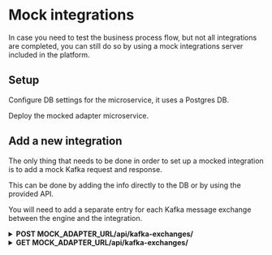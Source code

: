 # Mock integrations

In case you need to test the business process flow, but not all integrations are completed, you can still do so by using a mock integrations server included in the platform.

## Setup

Configure DB settings for the microservice, it uses a Postgres DB.

Deploy the mocked adapter microservice.

## Add a new integration

The only thing that needs to be done in order to set up a mocked integration is to add a mock Kafka request and response.

This can be done by adding the info directly to the DB or by using the provided API.

You will need to add a separate entry for each Kafka message exchange between the engine and the integration.

<details>
<summary><span class="postcall"><b>POST</b></span><b> MOCK_ADAPTER_URL/api/kafka-exchanges/ </b></summary>

**add new Kafka exchange mock**

**Parameters**

**Body**

* `sentMessageJson` (string) - the mocked json message that the integration will send
* `receivedMessageJson` (string) - the json message the integration should reply to
* `outgoingTopic` (string) - should match the topic the engine listens on for replies from the integration
* `incomingTopic` (string) - should match the topic name that the integration listens on

**Responses**

200 - the newly added kafka exchange will be returned

</details>


<details>
<summary><span class="getcall"><b>GET</b></span><b> MOCK_ADAPTER_URL/api/kafka-exchanges/ </b></summary>

**view all available Kafka exchanges**

Returns the complete list of all available mocked Kafka exchange messages.

**Parameters**

**Path**

string

**Responses**

200 

</details>